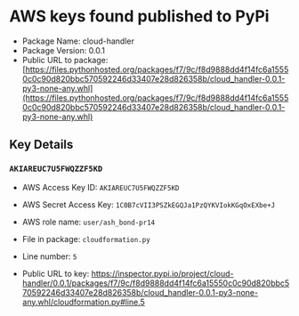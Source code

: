 # AWS keys found published to PyPi

* Package Name: cloud-handler
* Package Version: 0.0.1
* Public URL to package: [https://files.pythonhosted.org/packages/f7/9c/f8d9888dd4f14fc6a15550c0c90d820bbc570592246d33407e28d826358b/cloud_handler-0.0.1-py3-none-any.whl](https://files.pythonhosted.org/packages/f7/9c/f8d9888dd4f14fc6a15550c0c90d820bbc570592246d33407e28d826358b/cloud_handler-0.0.1-py3-none-any.whl)

## Key Details

### `AKIAREUC7U5FWQZZF5KD`

* AWS Access Key ID: `AKIAREUC7U5FWQZZF5KD`
* AWS Secret Access Key: `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` 
* AWS role name: `user/ash_bond-pr14`
* File in package: `cloudformation.py`
* Line number: `5`

* Public URL to key: https://inspector.pypi.io/project/cloud-handler/0.0.1/packages/f7/9c/f8d9888dd4f14fc6a15550c0c90d820bbc570592246d33407e28d826358b/cloud_handler-0.0.1-py3-none-any.whl/cloudformation.py#line.5


